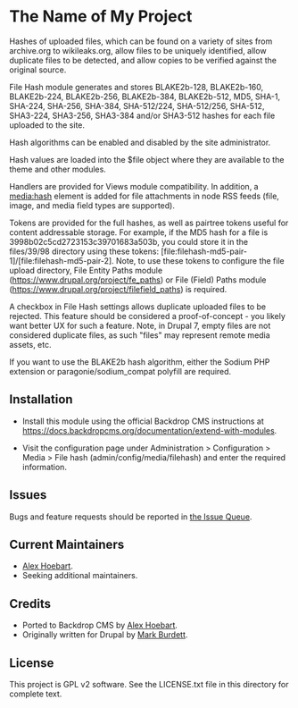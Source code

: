 The Name of My Project
======================

Hashes of uploaded files, which can be found on a variety of sites from
archive.org to wikileaks.org, allow files to be uniquely identified, allow
duplicate files to be detected, and allow copies to be verified against the
original source.

File Hash module generates and stores BLAKE2b-128, BLAKE2b-160, BLAKE2b-224,
BLAKE2b-256, BLAKE2b-384, BLAKE2b-512, MD5, SHA-1, SHA-224, SHA-256, SHA-384,
SHA-512/224, SHA-512/256, SHA-512, SHA3-224, SHA3-256, SHA3-384 and/or
SHA3-512 hashes for each file uploaded to the site.

Hash algorithms can be enabled and disabled by the site administrator.

Hash values are loaded into the $file object where they are available to the
theme and other modules.

Handlers are provided for Views module compatibility. In addition, a
<media:hash> element is added for file attachments in node RSS feeds (file,
image, and media field types are supported).

Tokens are provided for the full hashes, as well as pairtree tokens useful for
content addressable storage. For example, if the MD5 hash for a file is
3998b02c5cd2723153c39701683a503b, you could store it in the files/39/98
directory using these tokens:
[file:filehash-md5-pair-1]/[file:filehash-md5-pair-2]. Note, to use these tokens
to configure the file upload directory, File Entity Paths module
(https://www.drupal.org/project/fe_paths) or File (Field) Paths module
(https://www.drupal.org/project/filefield_paths) is required.

A checkbox in File Hash settings allows duplicate uploaded files to be rejected.
This feature should be considered a proof-of-concept - you likely want better UX
for such a feature. Note, in Drupal 7, empty files are not considered duplicate
files, as such "files" may represent remote media assets, etc.

If you want to use the BLAKE2b hash algorithm, either the Sodium PHP extension
or paragonie/sodium_compat polyfill are required.

Installation <!-- This section is required. -->
------------

- Install this module using the official Backdrop CMS instructions at
  https://docs.backdropcms.org/documentation/extend-with-modules.

- Visit the configuration page under Administration > Configuration > Media >
  File hash (admin/config/media/filehash) and enter the required information.

Issues <!-- This section is required. -->
------

Bugs and feature requests should be reported in [the Issue Queue](https://github.com/backdrop-contrib/filehash/issues).

Current Maintainers <!-- This section is required. -->
-------------------

- [Alex Hoebart](https://github.com/AlexHoebart-ICPDR).
- Seeking additional maintainers.

Credits <!-- This section is required. -->
-------

- Ported to Backdrop CMS by [Alex Hoebart](https://github.com/AlexHoebart-ICPDR).
- Originally written for Drupal by [Mark Burdett](https://github.com/mfb).

License <!-- This section is required. -->
-------

This project is GPL v2 software.
See the LICENSE.txt file in this directory for complete text.
